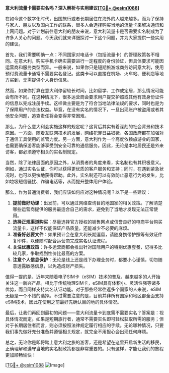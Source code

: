 **意大利流量卡需要实名吗？深入解析与实用建议[[TG💪+ @esim1088](https://t.me/s/esim1088)]**

在如今这个数字化时代，出国旅行或者长期居住在海外的人越来越多。而为了保持与家人、朋友以及国内工作的联系，很多人会选择购买当地的流量卡来解决通讯和上网问题。对于计划前往意大利的朋友来说，意大利流量卡是否需要实名制成为了许多人关心的问题。今天我们就来详细探讨一下这个问题，并为大家提供一些实用的建议。

首先，我们需要明确一点：不同国家对电话卡（包括流量卡）的管理政策各不相同。在意大利，购买手机卡确实需要进行一定程度的身份验证，但具体要求可能因运营商和服务类型而异。一般来说，如果你只是短期旅游或商务访问意大利，使用预付费流量卡通常不需要实名登记。这类卡可以直接在机场、火车站、便利店等地方买到，无需提供个人身份信息。

然而，如果你打算在意大利停留较长时间，比如留学、工作或定居，那么情况可能会有所不同。在这种情况下，很多运营商会要求用户提交护照或其他有效身份证件的信息以完成注册手续。这样做主要是为了符合当地法律法规的要求，同时也是为了保障用户的合法权益。毕竟，在没有实名的情况下，一旦出现账户被盗用或者其他安全问题，追查责任将会变得非常困难。

那么，为什么意大利会实施这样的规定呢？这背后其实有着深刻的社会背景和技术原因。一方面，随着互联网技术的发展，网络犯罪日益猖獗，各国政府都在加强对于通信工具使用的监管力度。另一方面，意大利作为一个高度依赖旅游业的国家，也需要确保游客能够享受到安全可靠的通信服务。因此，无论是本地居民还是外来访客，都必须遵守相关的实名制规定。

当然，除了法律层面的原因之外，从消费者的角度来看，实名制也有其积极意义。例如，通过实名认证，你可以获得更优质的客户服务和支持；同时，在遇到紧急状况时，也可以更快地获得帮助。此外，实名制还可以有效防止恶意行为的发生，比如垃圾短信骚扰、诈骗电话等，从而提升整体用户体验。

那么，作为普通消费者，我们应该如何应对这种情况呢？以下是一些建议：

1. **提前做好功课**：出发前，可以通过网络查询目的地国家的相关政策。了解清楚哪些运营商提供的服务最适合自己的需求，避免到了当地才发现无法正常使用。
2. **选择正规渠道购买**：尽量选择官方授权的销售网点或信誉良好的电商平台购买流量卡，这样不仅能保证产品质量，还能减少不必要的麻烦。
3. **准备好必要文件**：如果预计会在意大利长期逗留，请随身携带护照等有效证件复印件，以便随时配合运营商完成实名认证流程。
4. **关注优惠政策**：许多运营商都会推出针对国际用户的特别优惠套餐，记得多比较几家，争取找到性价比最高的方案。
5. **注意个人信息保护**：无论是线上还是线下办理业务时，都要小心谨慎，切勿随意透露敏感信息，以免造成财产损失。

值得一提的是，近年来随着电子SIM卡（eSIM）技术的普及，越来越多的人开始关注这一新兴产品。相比于传统物理SIM卡，eSIM具有体积小、灵活性强等诸多优势，而且同样支持实名认证功能。对于那些经常往返多个国家的人来说，eSIM无疑是一个不错的选择。不过需要注意的是，目前并非所有国家和地区都全面支持eSIM技术，因此在使用之前最好先确认目的地的具体情况。

最后，让我们再回到最初的问题——意大利流量卡到底需不需要实名？答案是：视具体情况而定。如果是短期旅行者，通常不需要实名即可轻松获取所需的服务；但对于长期居住者而言，则必须按照法律规定履行相应的手续。无论哪种情况，只要我们事先做好充分准备并遵循相关规定，就完全不用担心会出现任何麻烦。

总之，无论你是即将踏上意大利之旅的游客，还是希望在这里开启新生活的移民，正确理解和遵守当地的实名制政策都是非常重要的。只有这样，才能让我们的旅程更加顺畅愉快！

[[TG💪+ @esim1088](https://t.me/s/esim1088) ![Image](https://i.postimg.cc/4NQfJmqS/Snipaste-2025-05-13-00-14-12.png)]